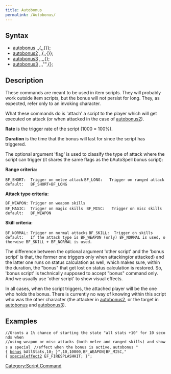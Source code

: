 ```yaml
---
title: Autobonus
permalink: /Autobonus/
---
```


Syntax
------

-   [autobonus](/autobonus "wikilink") <bonus script>,<rate>,<duration>{,<flag>,{<other script>}};
-   [autobonus2](/autobonus2 "wikilink") <bonus script>,<rate>,<duration>{,<flag>,{<other script>}};
-   [autobonus3](/autobonus3 "wikilink") <bonus script>,<rate>,<duration>,<skill id>,{<other script>};
-   [autobonus3](/autobonus3 "wikilink") <bonus script>,<rate>,<duration>,"<skill name>",{<other script>};

Description
-----------

These commands are meant to be used in item scripts. They will probably work outside item scripts, but the bonus will not persist for long. They, as expected, refer only to an invoking character.

What these commands do is 'attach' a script to the player which will get executed on attack (or when attacked in the case of [autobonus2](/autobonus2 "wikilink")).

**Rate** is the trigger rate of the script (1000 = 100%).

**Duration** is the time that the bonus will last for since the script has triggered.

The optional argument 'flag' is used to classify the type of attack where the script can trigger (it shares the same flags as the bAutoSpell bonus script):

**Range criteria:**

`BF_SHORT:  Trigger on melee attack`
`BF_LONG:   Trigger on ranged attack`
`default:   BF_SHORT+BF_LONG`

**Attack type criteria:**

`BF_WEAPON: Trigger on weapon skills `
`BF_MAGIC:  Trigger on magic skills `
`BF_MISC:   Trigger on misc skills`
`default:   BF_WEAPON`

**Skill criteria:**

`BF_NORMAL: Trigger on normal attacks`
`BF_SKILL:  Trigger on skills`
`default:   If the attack type is BF_WEAPON (only) BF_NORMAL is used, otherwise BF_SKILL + BF_NORMAL is used.`

The difference between the optional argument 'other script' and the 'bonus script' is that, the former one triggers only when attacking(or attacked) and the latter one runs on status calculation as well, which makes sure, within the duration, the "bonus" that get lost on status calculation is restored. So, 'bonus script' is technically supposed to accept "bonus" command only. And we usually use 'other script' to show visual effects.

In all cases, when the script triggers, the attached player will be the one who holds the bonus. There is currently no way of knowing within this script who was the other character (the attacker in [autobonus2](/autobonus2 "wikilink"), or the target in [autobonus](/autobonus "wikilink") and [autobonus3](/autobonus3 "wikilink")).

Examples
--------

`//Grants a 1% chance of starting the state "all stats +10" for 10 seconds when`
`//using weapon or misc attacks (both melee and ranged skills) and shows a special `
`//effect when the bonus is active.`
`autobonus "{ `[`bonus`](/bonus "wikilink")` bAllStats,10; }",10,10000,BF_WEAPON|BF_MISC,"{ `[`specialeffect2`](/specialeffect2 "wikilink")` EF_FIRESPLASHHIT; }";`

[Category:Script Command](/Category:Script_Command "wikilink")